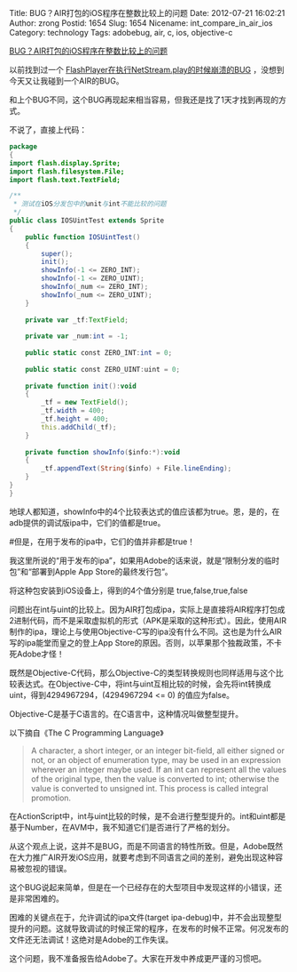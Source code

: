Title: BUG？AIR打包的iOS程序在整数比较上的问题
Date: 2012-07-21 16:02:21
Author: zrong
Postid: 1654
Slug: 1654
Nicename: int_compare_in_air_ios
Category: technology
Tags: adobebug, air, c, ios, objective-c

[BUG？AIR打包的iOS程序在整数比较上的问题](http://zengrong.net/post/1654.htm)

以前找到过一个 [FlashPlayer在执行NetStream.play的时候崩溃的BUG](http://zengrong.net/post/1390.htm) ，没想到今天又让我碰到一个AIR的BUG。

和上个BUG不同，这个BUG再现起来相当容易，但我还是找了1天才找到再现的方式。

不说了，直接上代码：

``` actionscript
package
{
import flash.display.Sprite;
import flash.filesystem.File;
import flash.text.TextField;

/**
 * 测试在iOS分发包中的unit与int不能比较的问题
 */
public class IOSUintTest extends Sprite
{
	public function IOSUintTest()
	{
		super();
		init();
		showInfo(-1 <= ZERO_INT);
		showInfo(-1 <= ZERO_UINT);
		showInfo(_num <= ZERO_INT);
		showInfo(_num <= ZERO_UINT);
	}
	
	private var _tf:TextField;
	
	private var _num:int = -1;
	
	public static const ZERO_INT:int = 0;
	
	public static const ZERO_UINT:uint = 0;
	
	private function init():void
	{
		_tf = new TextField();
		_tf.width = 400;
		_tf.height = 400;
		this.addChild(_tf);
	}
	
	private function showInfo($info:*):void
	{
		_tf.appendText(String($info) + File.lineEnding);
	}
}
}
```

地球人都知道，showInfo中的4个比较表达式的值应该都为true。恩，是的，在adb提供的调试版ipa中，它们的值都是true。

#但是，在用于发布的ipa中，它们的值并非都是true！

我这里所说的“用于发布的ipa”，如果用Adobe的话来说，就是“限制分发的临时包”和“部署到Apple App Store的最终发行包“。

将这种包安装到iOS设备上，得到的4个值分别是 true,false,true,false

问题出在int与uint的比较上。因为AIR打包成ipa，实际上是直接将AIR程序打包成2进制代码，而不是采取虚拟机的形式（APK是采取的这种形式）。因此，使用AIR制作的ipa，理论上与使用Objective-C写的ipa没有什么不同。这也是为什么AIR写的ipa能堂而皇之的登上App Store的原因。否则，以苹果那个独裁政策，不卡死Adobe才怪！

既然是Objective-C代码，那么Objective-C的类型转换规则也同样适用与这个比较表达式。在Objective-C中，将int与uint互相比较的时候，会先将int转换成uint，得到4294967294，(4294967294 <= 0) 的值应为false。

Objective-C是基于C语言的。在C语言中，这种情况叫做整型提升。

以下摘自《The C Programming Language》

>A character, a short integer, or an integer bit-field, all either signed or not, or an object of enumeration type, may be used in an expression wherever an integer maybe used. If an int can represent all the values of the original type, then the value is converted to int; otherwise the value is converted to unsigned int. This process is called integral promotion.

在ActionScript中，int与uint比较的时候，是不会进行整型提升的。int和uint都是基于Number，在AVM中，我不知道它们是否进行了严格的划分。

从这个观点上说，这并不是BUG，而是不同语言的特性所致。但是，Adobe既然在大力推广AIR开发iOS应用，就要考虑到不同语言之间的差别，避免出现这种容易被忽视的错误。

这个BUG说起来简单，但是在一个已经存在的大型项目中发现这样的小错误，还是非常困难的。

困难的关键点在于，允许调试的ipa文件(target ipa-debug)中，并不会出现整型提升的问题。这就导致调试的时候正常的程序，在发布的时候不正常。何况发布的文件还无法调试！这绝对是Adobe的工作失误。

这个问题，我不准备报告给Adobe了。大家在开发中养成更严谨的习惯吧。
